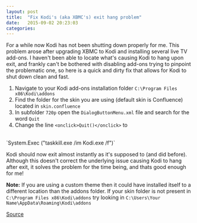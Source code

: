 ```yaml
---
layout: post
title:  "Fix Kodi's (aka XBMC's) exit hang problem"
date:   2015-09-02 20:23:03
categories: 
---
```

For a while now Kodi has not been shutting down properly for me. This problem arose after upgrading XBMC to Kodi and installing several live TV add-ons. I haven't been able to locate what's causing Kodi to hang upon exit, and frankly can't be bothered with disabling add-ons trying to pinpoint the problematic one, so here is a quick and dirty fix that allows for Kodi to shut down clean and fast.

1. Navigate to your Kodi add-ons installation folder `C:\Program Files x86\Kodi\addons`
2. Find the folder for the skin you are using (default skin is Confluence) located in `skin.confluence`
3. In subfolder `720p` open the `DialogButtonMenu.xml` file and search for the word `Quit`
4. Change the line `<onclick>Quit()</onclick>` to 
<br>
`<onclick>System.Exec ("taskkill.exe /im Kodi.exe /f")</onclick>`

Kodi should now exit almost instantly as it's supposed to (and did before). Although this doesn't correct the underlying issue causing Kodi to hang after exit, it solves the problem for the time being, and thats good enough for me!

**Note:** If you are using a custom theme then it could have installed itself to a different location than the addons folder. If your skin folder is not present in `C:\Program Files x86\Kodi\addons` try looking in `C:\Users\Your Name\AppData\Roaming\Kodi\addons`

[Source](https://www.youtube.com/watch?v=6q-FRBoKWBE)
